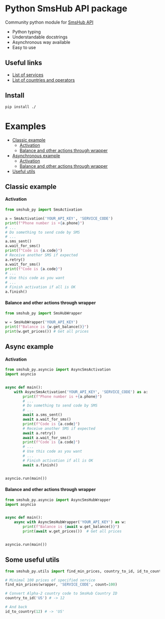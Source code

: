 # Python SmsHub API package

Community python module for [SmsHub API](https://www.smshub.org/ru/info)

- Python typing
- Understandable docstrings
- Asynchronous way available
- Easy to use

## Useful links

- [List of services](https://www.smshub.org/ru/info#getServices)
- [List of countries and operators](https://www.smshub.org/ru/info#getCountries)

## Install

```shell
pip install ./
```

# Examples
- [Classic example](#classic-example)
    - [Activation](#activation)
    - [Balance and other actions through wrapper](#balance-and-other-actions-through-wrapper)
- [Asynchronous example](#async-example)
    - [Activation](#activation-1)
    - [Balance and other actions through wrapper](#balance-and-other-actions-through-wrapper-1)
- [Useful utils](#some-useful-utils)

## Classic example

#### Activation

```python
from smshub_py import SmsActivation

a = SmsActivation('YOUR_API_KEY', 'SERVICE_CODE')
print(f"Phone number is +{a.phone}")
# ...
# Do something to send code by SMS
# ...
a.sms_sent()
a.wait_for_sms()
print(f"Code is {a.code}")
# Receive another SMS if expected
a.retry()
a.wait_for_sms()
print(f"Code is {a.code}")
# ...
# Use this code as you want
# ...
# Finish activation if all is OK
a.finish()
```

#### Balance and other actions through wrapper
```python
from smshub_py import SmsHubWrapper

w = SmsHubWrapper('YOUR_API_KEY')
print(f"Balance is {w.get_balance()}")
print(w.get_prices()) # Get all prices
```

## Async example

#### Activation

```python
from smshub_py.asyncio import AsyncSmsActivation
import asyncio


async def main():
    with AsyncSmsActivation('YOUR_API_KEY', 'SERVICE_CODE') as a:
        print(f"Phone number is +{a.phone}")
        # ...
        # Do something to send code by SMS
        # ...
        await a.sms_sent()
        await a.wait_for_sms()
        print(f"Code is {a.code}")
        # Receive another SMS if expected
        await a.retry()
        await a.wait_for_sms()
        print(f"Code is {a.code}")
        # ...
        # Use this code as you want
        # ...
        # Finish activation if all is OK
        await a.finish()


asyncio.run(main())
```

#### Balance and other actions through wrapper

```python
from smshub_py.asyncio import AsyncSmsHubWrapper
import asyncio


async def main():
    async with AsyncSmsHubWrapper('YOUR_API_KEY') as w:
        print(f"Balance is {await w.get_balance()}")
        print(await w.get_prices())  # Get all prices


asyncio.run(main())
```

## Some useful utils

```python
from smshub_py.utils import find_min_prices, country_to_id, id_to_country

# Minimal 100 prices of specified service
find_min_prices(wrapper, 'SERVICE_CODE', count=100)

# Convert Alpha-2 country code to SmsHub Country ID
country_to_id('US') # -> 12

# And back
id_to_country(12) # -> 'US'
```